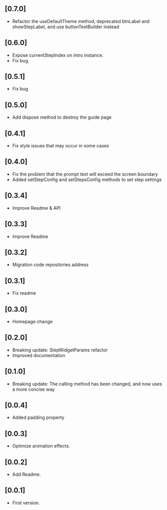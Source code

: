 ## [0.7.0]

* Refactor the useDefaultTheme method, deprecated btnLabel and showStepLabel, and use buttonTextBuilder instead

## [0.6.0]

* Expose currentStepIndex on intro instance.
* Fix bug.


## [0.5.1]

* Fix bug

## [0.5.0]

* Add dispose method to destroy the guide page

## [0.4.1]

* Fix style issues that may occur in some cases

## [0.4.0]

* Fix the problem that the prompt text will exceed the screen boundary
* Added setStepConfig and setStepsConfig methods to set step settings

## [0.3.4]

* Improve Readme & API

## [0.3.3]

* Improve Readme

## [0.3.2]

* Migration code repositories address

## [0.3.1]

* Fix readme

## [0.3.0]

* Homepage change

## [0.2.0]

* Breaking update: StepWidgetParams refactor
* Improved documentation

## [0.1.0]

* Breaking update: The calling method has been changed, and now uses a more concise way

## [0.0.4]

* Added padding property

## [0.0.3]

* Optimize animation effects.

## [0.0.2]

* Add Readme.

## [0.0.1]

* First version.
